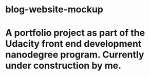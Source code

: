 # blog-website-mockup
# A portfolio project as part of the Udacity front end development nanodegree program. Currently under construction by me.
